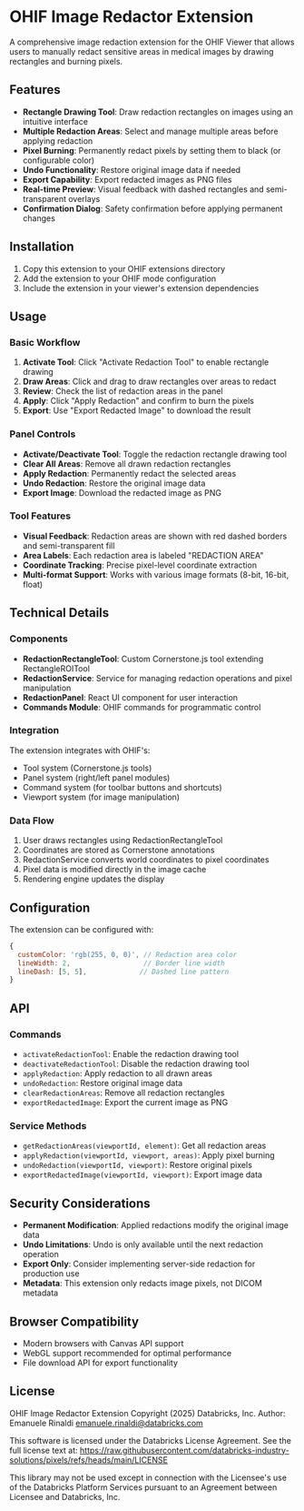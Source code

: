 # OHIF Image Redactor Extension

A comprehensive image redaction extension for the OHIF Viewer that allows users to manually redact sensitive areas in medical images by drawing rectangles and burning pixels.

## Features

- **Rectangle Drawing Tool**: Draw redaction rectangles on images using an intuitive interface
- **Multiple Redaction Areas**: Select and manage multiple areas before applying redaction
- **Pixel Burning**: Permanently redact pixels by setting them to black (or configurable color)
- **Undo Functionality**: Restore original image data if needed
- **Export Capability**: Export redacted images as PNG files
- **Real-time Preview**: Visual feedback with dashed rectangles and semi-transparent overlays
- **Confirmation Dialog**: Safety confirmation before applying permanent changes

## Installation

1. Copy this extension to your OHIF extensions directory
2. Add the extension to your OHIF mode configuration
3. Include the extension in your viewer's extension dependencies

## Usage

### Basic Workflow

1. **Activate Tool**: Click "Activate Redaction Tool" to enable rectangle drawing
2. **Draw Areas**: Click and drag to draw rectangles over areas to redact
3. **Review**: Check the list of redaction areas in the panel
4. **Apply**: Click "Apply Redaction" and confirm to burn the pixels
5. **Export**: Use "Export Redacted Image" to download the result

### Panel Controls

- **Activate/Deactivate Tool**: Toggle the redaction rectangle drawing tool
- **Clear All Areas**: Remove all drawn redaction rectangles
- **Apply Redaction**: Permanently redact the selected areas
- **Undo Redaction**: Restore the original image data
- **Export Image**: Download the redacted image as PNG

### Tool Features

- **Visual Feedback**: Redaction areas are shown with red dashed borders and semi-transparent fill
- **Area Labels**: Each redaction area is labeled "REDACTION AREA"
- **Coordinate Tracking**: Precise pixel-level coordinate extraction
- **Multi-format Support**: Works with various image formats (8-bit, 16-bit, float)

## Technical Details

### Components

- **RedactionRectangleTool**: Custom Cornerstone.js tool extending RectangleROITool
- **RedactionService**: Service for managing redaction operations and pixel manipulation
- **RedactionPanel**: React UI component for user interaction
- **Commands Module**: OHIF commands for programmatic control

### Integration

The extension integrates with OHIF's:
- Tool system (Cornerstone.js tools)
- Panel system (right/left panel modules)
- Command system (for toolbar buttons and shortcuts)
- Viewport system (for image manipulation)

### Data Flow

1. User draws rectangles using RedactionRectangleTool
2. Coordinates are stored as Cornerstone annotations
3. RedactionService converts world coordinates to pixel coordinates
4. Pixel data is modified directly in the image cache
5. Rendering engine updates the display

## Configuration

The extension can be configured with:

```javascript
{
  customColor: 'rgb(255, 0, 0)', // Redaction area color
  lineWidth: 2,                  // Border line width
  lineDash: [5, 5],             // Dashed line pattern
}
```

## API

### Commands

- `activateRedactionTool`: Enable the redaction drawing tool
- `deactivateRedactionTool`: Disable the redaction drawing tool
- `applyRedaction`: Apply redaction to all drawn areas
- `undoRedaction`: Restore original image data
- `clearRedactionAreas`: Remove all redaction rectangles
- `exportRedactedImage`: Export the current image as PNG

### Service Methods

- `getRedactionAreas(viewportId, element)`: Get all redaction areas
- `applyRedaction(viewportId, viewport, areas)`: Apply pixel burning
- `undoRedaction(viewportId, viewport)`: Restore original pixels
- `exportRedactedImage(viewportId, viewport)`: Export image data

## Security Considerations

- **Permanent Modification**: Applied redactions modify the original image data
- **Undo Limitations**: Undo is only available until the next redaction operation
- **Export Only**: Consider implementing server-side redaction for production use
- **Metadata**: This extension only redacts image pixels, not DICOM metadata

## Browser Compatibility

- Modern browsers with Canvas API support
- WebGL support recommended for optimal performance
- File download API for export functionality

## License

OHIF Image Redactor Extension Copyright (2025) Databricks, Inc.
Author: Emanuele Rinaldi <emanuele.rinaldi@databricks.com>

This software is licensed under the Databricks License Agreement. See the full license text at:
https://raw.githubusercontent.com/databricks-industry-solutions/pixels/refs/heads/main/LICENSE

This library may not be used except in connection with the Licensee's use of the Databricks Platform Services pursuant to an Agreement between Licensee and Databricks, Inc.
